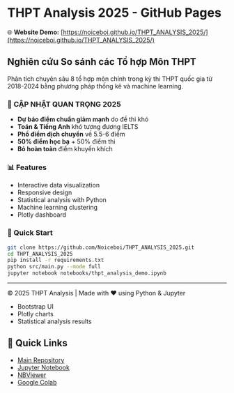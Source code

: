 # THPT Analysis 2025 - GitHub Pages

🌐 **Website Demo:** [https://noiceboi.github.io/THPT_ANALYSIS_2025/](https://noiceboi.github.io/THPT_ANALYSIS_2025/)

## Nghiên cứu So sánh các Tổ hợp Môn THPT

Phân tích chuyên sâu 8 tổ hợp môn chính trong kỳ thi THPT quốc gia từ 2018-2024 bằng phương pháp thống kê và machine learning.

### 🚨 CẬP NHẬT QUAN TRỌNG 2025

- **Dự báo điểm chuẩn giảm mạnh** do đề thi khó
- **Toán & Tiếng Anh** khó tương đương IELTS  
- **Phổ điểm dịch chuyển** về 5.5-6 điểm
- **50% điểm học bạ** + 50% điểm thi
- **Bỏ hoàn toàn** điểm khuyến khích

### 📊 Features
- Interactive data visualization
- Responsive design
- Statistical analysis with Python
- Machine learning clustering
- Plotly dashboard

### 🚀 Quick Start

```bash
git clone https://github.com/Noiceboi/THPT_ANALYSIS_2025.git
cd THPT_ANALYSIS_2025
pip install -r requirements.txt
python src/main.py --mode full
jupyter notebook notebooks/thpt_analysis_demo.ipynb
```

---

© 2025 THPT Analysis | Made with ❤️ using Python & Jupyter
- Bootstrap UI
- Plotly charts
- Statistical analysis results

## 🔗 Quick Links
- [Main Repository](https://github.com/Noiceboi/THPT_ANALYSIS_2025)
- [Jupyter Notebook](https://github.com/Noiceboi/THPT_ANALYSIS_2025/blob/master/notebooks/thpt_analysis_demo.ipynb)
- [NBViewer](https://nbviewer.org/github/Noiceboi/THPT_ANALYSIS_2025/blob/master/notebooks/thpt_analysis_demo.ipynb)
- [Google Colab](https://colab.research.google.com/github/Noiceboi/THPT_ANALYSIS_2025/blob/master/notebooks/thpt_analysis_demo.ipynb)
